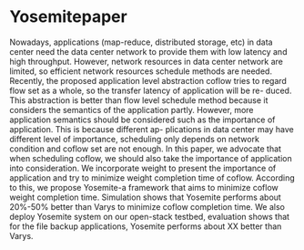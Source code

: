 # Yosemitepaper
Nowadays, applications (map-reduce, distributed storage, etc) in data center need the data center network to provide them with low latency and high throughput. However, network resources in data center network are limited, so efficient network resources schedule methods are needed. Recently, the proposed application level abstraction coflow tries to regard flow set as a whole, so the transfer latency of application will be re- duced. This abstraction is better than flow level schedule method because it considers the semantics of the application partly. However, more application semantics should be considered such as the importance of application. This is because different ap- plications in data center may have different level of importance, scheduling only depends on network condition and coflow set are not enough. In this paper, we advocate that when scheduling coflow, we should also take the importance of application into consideration. We incorporate weight to present the importance of application and try to minimize weight completion time of coflow. According to this, we propose Yosemite-a framework that aims to minimize coflow weight completion time. Simulation shows that Yosemite performs about 20%-50% better than Varys to minimize coflow completion time. We also deploy Yosemite system on our open-stack testbed, evaluation shows that for the file backup applications, Yosemite performs about XX better than Varys.